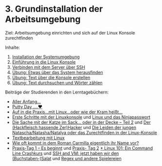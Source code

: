 # 3. Grundinstallation der Arbeitsumgebung

Ziel: Arbeitsumgebung einrichten und sich auf der Linux Konsole zurechtfinden

Inhalte:
1. [Installation der Systemumgebung](https://felixlohmeier.gitbooks.io/seminar-wir-bauen-uns-einen-bibliothekskatalog/content/03_1_installation_der_systemumgebung.html)
2. [Einführung in die Linux Konsole](https://felixlohmeier.gitbooks.io/seminar-wir-bauen-uns-einen-bibliothekskatalog/content/03_2_einfuehrung_in_die_linux_konsole.html)
3. [Verbinden mit dem Server über SSH](https://felixlohmeier.gitbooks.io/seminar-wir-bauen-uns-einen-bibliothekskatalog/content/03_3_verbinden_mit_dem_server_ueber_ssh.html)
4. [Übung: Etwas über das System herausfinden](https://felixlohmeier.gitbooks.io/seminar-wir-bauen-uns-einen-bibliothekskatalog/content/03_3_uebung_etwas_ueber_das_system_herausfinden.html)
5. [Übung: Text über die Konsole erstellen](https://felixlohmeier.gitbooks.io/seminar-wir-bauen-uns-einen-bibliothekskatalog/content/03_5_uebung_text_ueber_die_konsole_erstellen.html)
6. [Übung: Text durchsuchen und Wörter zählen](https://felixlohmeier.gitbooks.io/seminar-wir-bauen-uns-einen-bibliothekskatalog/content/03_6_uebung_text_durchsuchen_und_woerter_zaehlen.html)

Beiträge der Studierenden in den Lerntagebüchern:
* [Aller Anfang...](https://juliabaut.wordpress.com/2016/10/17/aller-anfang/)
* [Putty Day ….♥](https://xyopendiscovery.wordpress.com/2016/10/16/putty-day/)
* [Auf in die Praxis…mit Linux…oder wie der Kram heißt…](https://dennislerntnichtaus.wordpress.com/2016/10/10/auf-in-die-praxis-mit-linux-oder-wie-der-kram-heisst/)
* [Erste Schritte mit der Linuxkonsole](https://lenaentdeckt.wordpress.com/2016/10/13/erste-schritte-mit-der-linuxkonsole/) und [Linux und das Ninjapasswort](https://lenaentdeckt.wordpress.com/2016/10/13/linux-und-das-ninjapasswort/)
* [Die Sache mit der Katze im Sack… oder in der Decke – Teil 2](https://jgoouh.wordpress.com/2016/10/16/die-sache-mit-der-katze-im-sack-oder-in-der-decke-teil-2-achtung-dieser-beitrag-beinhaltet-echten-cat-content/) und [Der (Hackfleisch hassende Zer)Hacker](https://jgoouh.wordpress.com/2016/10/23/der-hackfleisch-hassende-zerhacker/) und [Die Leiden der jungen Natascha/Natasha/Natalya oder das Zurechtfinden in der Linux-Konsole](https://jgoouh.wordpress.com/2016/10/23/die-leiden-der-jungen-nataschanatashanatalya-oder-das-zurechtfinden-in-der-linux-konsole/)
* [Textbearbeitung mit Linux](https://lenaentdeckt.wordpress.com/2016/10/23/textbearbeitung-mit-linux/)
* [Wie oft kommt in dem Roman Carmilla eigentlich ihr Name vor?](https://danielacodes.wordpress.com/2016/10/22/wie-oft-kommt-in-dem-roman-carmilla-eigentlich-ihr-name-vor/)
* [Praxis-Tag 1 – Es beginnt](https://discoverysystembauen.wordpress.com/2016/10/15/praxistag-1-es-beginnt/) und [Praxis- Tag 2](https://discoverysystembauen.wordpress.com/2016/10/19/praxis-tag-2/)
[* Linux 101: Ein Command Line Crashkurs](https://nurcecodes.wordpress.com/2016/11/01/linux-101-ein-command-line-crash-course/) und [SSH and VM: jetzt haben wir den (Buchstaben-)Salat](https://nurcecodes.wordpress.com/2016/11/02/ssh-and-vm-jetzt-haben-wir-den-buchstaben-salat/) und [Regex und andere Spielereien](https://nurcecodes.wordpress.com/2016/11/03/regex-und-andere-spielereien/)